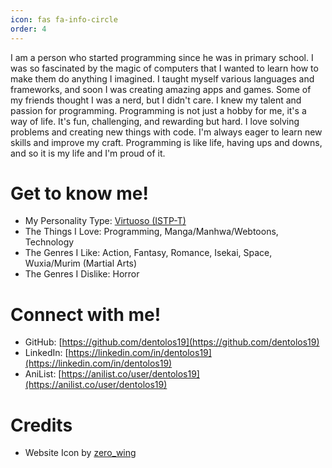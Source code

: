 ```yaml
---
icon: fas fa-info-circle
order: 4
---
```


I am a person who started programming since he was in primary school. I was so fascinated by the magic of computers that I wanted to learn how to make them do anything I imagined. I taught myself various languages and frameworks, and soon I was creating amazing apps and games. Some of my friends thought I was a nerd, but I didn't care. I knew my talent and passion for programming. Programming is not just a hobby for me, it's a way of life. It's fun, challenging, and rewarding but hard. I love solving problems and creating new things with code. I'm always eager to learn new skills and improve my craft. Programming is like life, having ups and downs, and so it is my life and I'm proud of it.

# Get to know me!

- My Personality Type: [Virtuoso (ISTP-T)](https://16personalities.com/istp-personality)
- The Things I Love: Programming, Manga/Manhwa/Webtoons, Technology
- The Genres I Like: Action, Fantasy, Romance, Isekai, Space, Wuxia/Murim (Martial Arts)
- The Genres I Dislike: Horror

# Connect with me!

- GitHub: [https://github.com/dentolos19](https://github.com/dentolos19)
- LinkedIn: [https://linkedin.com/in/dentolos19](https://linkedin.com/in/dentolos19)
- AniList: [https://anilist.co/user/dentolos19](https://anilist.co/user/dentolos19)

# Credits

- Website Icon by [zero_wing](https://flaticon.com/free-icon/blog_9836465)